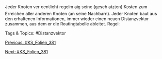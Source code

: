 Jeder Knoten ver oentlicht regelm aig seine (gesch atzten) Kosten zum
Erreichen aller anderen Knoten (an seine Nachbarn).
Jeder Knoten baut aus den erhaltenen Informationen, immer wieder einen
neuen Distanzvektor zusammen, aus dem er die Routingtabelle ableitet.
Regel:

   Tags & Topics:
   #Distanzvektor

[Previous: #KS_Folien_381](KS_Folien_381.md)

[Next: #KS_Folien_381](KS_Folien_381.md)